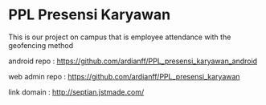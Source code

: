 # PPL Presensi Karyawan
This is our project on campus that is employee attendance with the geofencing method

android repo : https://github.com/ardianff/PPL_presensi_karyawan_android 

web admin repo : https://github.com/ardianff/PPL_presensi_karyawan

link domain : http://septian.jstmade.com/


